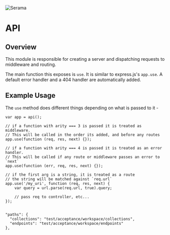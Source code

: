 ![Serama](../serama.png)

# API

## Overview

This module is responsible for creating a server and dispatching requests to middleware and routing.

The main function this exposes is `use`.  It is similar to express.js's `app.use`. A default error handler and a 404 handler are automatically added.

## Example Usage

The `use` method does different things depending on what is passed to it -

    var app = api();

    // if a function with arity === 3 is passed it is treated as middleware.
    // This will be called in the order its added, and before any routes
    app.use(function (req, res, next) {});

    // if a function with arity === 4 is passed it is treated as an error handler.
    // This will be called if any route or middleware passes an error to `next`
    app.use(function (err, req, res, next) {});

    // if the first arg is a string, it is treated as a route
    // the string will be matched against `req.url`
    app.use('/my_uri', function (req, res, next) {
        var query = url.parse(req.url, true).query;

        // pass req to controller, etc...
    });


    "paths": {
      "collections": "test/acceptance/workspace/collections",
      "endpoints": "test/acceptance/workspace/endpoints"
    },
